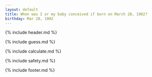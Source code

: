 ```yaml
---
layout: default
title: When was I or my baby conceived if born on March 28, 1902?
birthday: Mar 28, 1902
---
```


{% include header.md %}

{% include guess.md %}

{% include calculate.md %}

{% include safety.md %}

{% include footer.md %}



